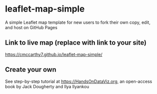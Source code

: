 # leaflet-map-simple
A simple Leaflet map template for new users to fork their own copy, edit, and host on GitHub Pages

## Link to live map (replace with link to your site)
https://cmccarthy7.github.io/leaflet-map-simple/

## Create your own
See step-by-step tutorial at https://HandsOnDataViz.org, an open-access book by Jack Dougherty and Ilya Ilyankou
